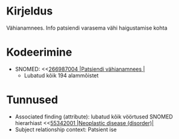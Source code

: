 # Kirjeldus
Vähianamnees. Info patsiendi varasema vähi haigustamise kohta

# Kodeerimine
- SNOMED: <<[266987004 |Patsiendi vähianamnees |](concept:snomed-ct|266987004)
  - Lubatud kõik 194 alammõistet

# Tunnused

- Associated finding (attribute): lubatud kõik vöörtused SNOMED hierarhiast <<[55342001 |Neoplastic disease (disorder)|](concept:snomed-ct|55342001)
- Subject relationship context: Patsient ise
